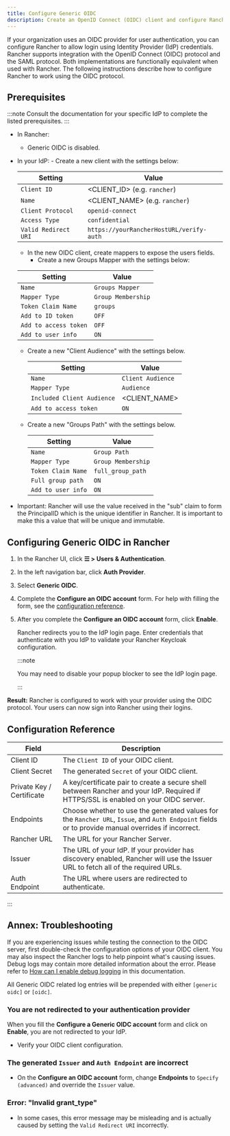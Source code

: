 ```yaml
---
title: Configure Generic OIDC
description: Create an OpenID Connect (OIDC) client and configure Rancher to work with your authentication provider. Your users can then sign into Rancher using their login from the authentication provider.
---
```


<head> 
  <link rel="canonical" href="https://ranchermanager.docs.rancher.com/how-to-guides/new-user-guides/authentication-permissions-and-global-configuration/authentication-config/configure-generic-oidc"/>
</head>

If your organization uses an OIDC provider for user authentication, you can configure Rancher to allow login using Identity Provider (IdP) credentials. Rancher supports integration with the OpenID Connect (OIDC) protocol and the SAML protocol. Both implementations are functionally equivalent when used with Rancher. The following instructions describe how to configure Rancher to work using the OIDC protocol.

## Prerequisites

:::note 
Consult the documentation for your specific IdP to complete the listed prerequisites.
:::

- In Rancher:
    - Generic OIDC is disabled.
- In your IdP:
      - Create a new client with the settings below:

     Setting | Value
     ------------|------------
     `Client ID` | &lt;CLIENT_ID> (e.g. `rancher`)
     `Name` | &lt;CLIENT_NAME> (e.g. `rancher`)
     `Client Protocol` | `openid-connect`
     `Access Type` | `confidential`
     `Valid Redirect URI` | `https://yourRancherHostURL/verify-auth`

    - In the new OIDC client, create mappers to expose the users fields.
      - Create a new Groups Mapper with the settings below:

    Setting | Value
    ------------|------------
    `Name` | `Groups Mapper`
    `Mapper Type` | `Group Membership`
    `Token Claim Name` | `groups`
    `Add to ID token` | `OFF`
    `Add to access token` | `OFF`
    `Add to user info` | `ON`

  - Create a new "Client Audience" with the settings below.

    Setting | Value
        ------------|------------
    `Name` | `Client Audience`
    `Mapper Type` | `Audience`
    `Included Client Audience` | &lt;CLIENT_NAME>
    `Add to access token` | `ON`

  - Create a new "Groups Path" with the settings below.

    Setting | Value
        ------------|------------
    `Name` | `Group Path`
    `Mapper Type` | `Group Membership`
    `Token Claim Name` | `full_group_path`
    `Full group path` | `ON`
    `Add to user info` | `ON`

 - Important:  Rancher will use the value received in the "sub" claim to form the PrincipalID which is the unique identifier in Rancher.  It is important to make this a value that will be unique and immutable.

## Configuring Generic OIDC in Rancher

1. In the Rancher UI, click **☰ > Users & Authentication**.
1. In the left navigation bar, click **Auth Provider**.
1. Select **Generic OIDC**.
1. Complete the **Configure an OIDC account** form. For help with filling the form, see the [configuration reference](#configuration-reference).
1. After you complete the **Configure an OIDC account** form, click **Enable**.

   Rancher redirects you to the IdP login page. Enter credentials that authenticate with you IdP to validate your Rancher Keycloak configuration.

   :::note

   You may need to disable your popup blocker to see the IdP login page.

   :::

**Result:** Rancher is configured to work with your provider using the OIDC protocol. Your users can now sign into Rancher using their logins.

## Configuration Reference

| Field                     | Description                                                                                                                                        |
| ------------------------- |----------------------------------------------------------------------------------------------------------------------------------------------------|
| Client ID                 | The `Client ID` of your OIDC client.                                                                                                               |
| Client Secret             | The generated `Secret` of your OIDC client.                                                                                                        |
| Private Key / Certificate | A key/certificate pair to create a secure shell between Rancher and your IdP. Required if HTTPS/SSL is enabled on your OIDC server.                |
| Endpoints                 | Choose whether to use the generated values for the `Rancher URL`, `Issue`, and `Auth Endpoint` fields or to provide manual overrides if incorrect. |
| Rancher URL               | The URL for your Rancher Server.                                                                                                                   |
| Issuer                    | The URL of your IdP.  If your provider has discovery enabled, Rancher will use the Issuer URL to fetch all of the required URLs.                   |
| Auth Endpoint             | The URL where users are redirected to authenticate.                                                                                                |

:::

## Annex: Troubleshooting

If you are experiencing issues while testing the connection to the OIDC server, first double-check the configuration options of your OIDC client. You may also inspect the Rancher logs to help pinpoint what's causing issues. Debug logs may contain more detailed information about the error. Please refer to [How can I enable debug logging](../../../../faq/technical-items.md#how-can-i-enable-debug-logging) in this documentation.

All Generic OIDC related log entries will be prepended with either `[generic oidc]` or `[oidc]`.

### You are not redirected to your authentication provider

When you fill the **Configure a Generic OIDC account** form and click on **Enable**, you are not redirected to your IdP.

* Verify your OIDC client configuration.

### The generated `Issuer` and `Auth Endpoint` are incorrect

* On the **Configure an OIDC account** form, change **Endpoints** to `Specify (advanced)` and override the `Issuer` value.

### Error: "Invalid grant_type"

* In some cases, this error message may be misleading and is actually caused by setting the `Valid Redirect URI` incorrectly.
